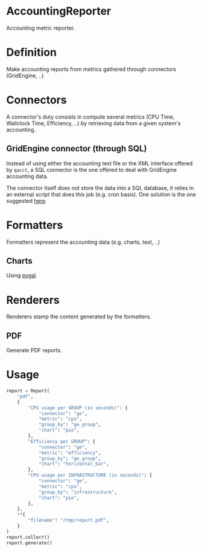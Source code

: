 AccountingReporter
==================

Accounting metric reporter.

# Definition
Make accounting reports from metrics gathered through connectors (GridEngine, ..)

# Connectors

A connector's duty consists in compute several metrics (CPU Time, Wallclock
Time, Efficiency, ..) by retrieving data from a given system's accounting.

## GridEngine connector (through SQL)

Instead of using either the accounting text file or the XML interface
offered by `qacct`, a SQL connector is the one offered to deal with 
GridEngine accounting data.

The connector itself does not store the data into a SQL database, it 
relies in an external script that does this job (e.g. cron basis). One 
solution is the one suggested [here](http://blog.adslweb.net/serendipity/article/270/Load-Grid-Engine-accounting-file-into-MySQL).


# Formatters
Formatters represent the accounting data (e.g. charts, text, ..)

## Charts
Using [pygal](http://pygal.org/).


# Renderers
Renderers stamp the content generated by the formatters.

## PDF
Generate PDF reports.


# Usage
```python
report = Report(
    "pdf",
    {
        "CPU usage per GROUP (in seconds)": {
            "connector": "ge",
            "metric": "cpu",
            "group_by": "ge_group",
            "chart": "pie",
        },
        "Efficiency per GROUP": {
            "connector": "ge",
            "metric": "efficiency",
            "group_by": "ge_group",
            "chart": "horizontal_bar",
        },
        "CPU usage per INFRASTRUCTURE (in seconds)": {
            "connector": "ge",
            "metric": "cpu",
            "group_by": "infrastructure",
            "chart": "pie",
        },
    },
    **{
        "filename": "/tmp/report.pdf",
    }
)
report.collect()
report.generate()
```
